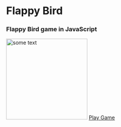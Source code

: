 # Flappy Bird
<h3>Flappy Bird game in JavaScript</h3>
<img src="https://upload.wikimedia.org/wikipedia/en/0/0a/Flappy_Bird_icon.png" alt="some text" height=220px>
<a href="https://michloliveira.github.io/flappy-bird" target="_blank" >Play Game</a>

